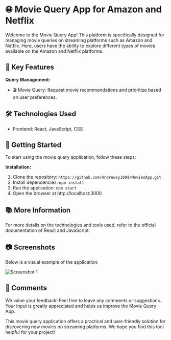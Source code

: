 # 🌐 Movie Query App for Amazon and Netflix

Welcome to the Movie Query App! This platform is specifically designed for managing movie queries on streaming platforms such as Amazon and Netflix. Here, users have the ability to explore different types of movies available on the Amazon and Netflix platforms.

## 🚀 Key Features
**Query Management:**
- 🎬 Movie Query: Request movie recommendations and prioritize based on user preferences.

## 🛠️ Technologies Used
- Frontend: React, JavaScript, CSS

## 🚀 Getting Started
To start using the movie query application, follow these steps:

**Installation:**
1. Clone the repository: `https://github.com/Andrewsy1004/MoviesApp.git`
2. Install dependencies: `npm install`
3. Run the application: `npm start`
4. Open the browser at http://localhost:3000

## 📚 More Information
For more details on the technologies and tools used, refer to the official documentation of React and JavaScript.

## 📷 Screenshots
Below is a visual example of the application:

![Screenshot 1](https://drive.google.com/file/d/1yksir-5Linz2myQ4VRzWezD2QBNVI9r_/view?usp=drive_link)

## 💬 Comments
We value your feedback! Feel free to leave any comments or suggestions. Your input is greatly appreciated and helps us improve the Movie Query App.

This movie query application offers a practical and user-friendly solution for discovering new movies on streaming platforms. We hope you find this tool helpful for your project!
